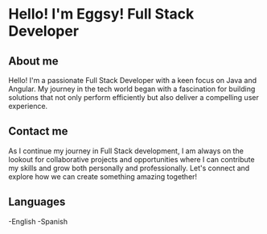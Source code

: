 # Hello! I'm Eggsy! Full Stack Developer

## About me

Hello! I'm a passionate Full Stack Developer with a keen focus on Java and Angular. My journey in the tech world began with a fascination for building solutions that not only perform efficiently but also deliver a compelling user experience.

## Contact me

As I continue my journey in Full Stack development, I am always on the lookout for collaborative projects and opportunities where I can contribute my skills and grow both personally and professionally. Let's connect and explore how we can create something amazing together!

## Languages
-English
-Spanish
